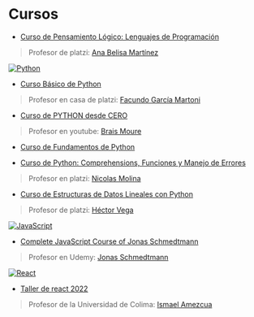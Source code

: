 # Cursos

- <a href="https://github.com/LexAguirre/Cursos_software/tree/master/Pensamiento_Logico">Curso de Pensamiento Lógico: Lenguajes de Programación</a>

> Profesor de platzi: <a href="https://github.com/anabelisam">Ana Belisa Martínez</a>

[![Python](https://img.shields.io/badge/Python-F7DF1E?style=for-the-badge&logo=python&logoColor=white&labelColor=101010)]()

- <a href="https://github.com/LexAguirre/Cursos_software/tree/master/Python_basico_en_platzi">Curso Básico de Python</a>

> Profesor en casa de platzi: <a href="https://github.com/facmartoni">Facundo García Martoni</a>

- <a href="https://github.com/LexAguirre/Cursos_software/tree/master/Python-con-mouredev">Curso de PYTHON desde CERO</a>

> Profesor en youtube: <a href="https://github.com/mouredev">Brais Moure</a>

- <a href="https://github.com/LexAguirre/Cursos_software/tree/master/Fundamentos_de_python_en_platzi">Curso de Fundamentos de Python</a>

- <a href="https://github.com/LexAguirre/Cursos_software/tree/master/Python_Comprehensions_Funciones_y_Errores">Curso de Python: Comprehensions, Funciones y Manejo de Errores</a>

> Profesor en platzi: <a href="https://github.com/nicobytes">Nicolas Molina</a>

- <a href="https://github.com/LexAguirre/Cursos_software/tree/master/Estructuras_de_Datos_Lineales_con_Python">Curso de Estructuras de Datos Lineales con Python</a>

> Profesor de platzi: <a href="https://twitter.com/@TerranigmArk">Héctor Vega</a>

[![JavaScript](https://img.shields.io/badge/JavaScript-F7DF1E?style=for-the-badge&logo=javascript&logoColor=white&labelColor=101010)]()

- <a href="https://github.com/LexAguirre/Cursos_software/tree/master/JavaScript-con-Jonas-Schmedtmann">Complete JavaScript Course of Jonas Schmedtmann</a>

> Profesor en Udemy: <a href="https://github.com/jonasschmedtmann">Jonas Schmedtmann</a>

[![React](https://img.shields.io/badge/React-61DAFB?style=for-the-badge&logo=React&logoColor=white&labelColor=101010)]()

- <a href="https://github.com/LexAguirre/Cursos_software/tree/master/React-con-Ismael">Taller de react 2022</a>

> Profesor de la Universidad de Colima: <a href="https://github.com/ismaelamezcua/taller-react-2022">Ismael Amezcua</a>
